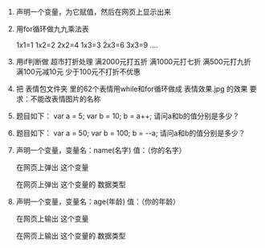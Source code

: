 1. 声明一个变量，为它赋值，然后在网页上显示出来
2. 用for循环做九九乘法表

	1x1=1
	1x2=2 2x2=4
	1x3=3 2x3=6 3x3=9
	....

3. 用if判断做
	超市打折处理
	满2000元打五折
	满1000元打七折
	满500元打九折
	满100元减10元
	少于100元不打折不优惠
4. 把 表情包文件夹 里的62个表情用while和for循环做成 表情效果.jpg 的效果
	要求：不能改表情图片的名称
5. 题目如下：
	var a = 5;
	var b = 10;
	b = a++;
	请问a和b的值分别是多少？
6. 题目如下：
	var a = 50;
	var b = 100;
	b = --a;
	请问a和b的值分别是多少？

7. 声明一个变量，变量名：name(名字)  值：（你的名字）

    在网页上弹出 这个变量

    在网页上弹出 这个变量的  数据类型


8. 声明一个变量，变量名：age(年龄)  值：（你的年龄）

    在网页上输出 这个变量

    在网页上输出 这个变量的  数据类型

